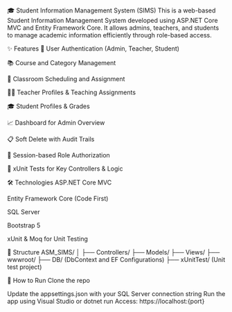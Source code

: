 🎓 Student Information Management System (SIMS) This is a web-based Student Information Management System developed using ASP.NET Core MVC and Entity Framework Core. It allows admins, teachers, and students to manage academic information efficiently through role-based access.

✨ Features 👤 User Authentication (Admin, Teacher, Student)

📚 Course and Category Management

🏫 Classroom Scheduling and Assignment

🧑‍🏫 Teacher Profiles & Teaching Assignments

🎓 Student Profiles & Grades

📈 Dashboard for Admin Overview

📋 Soft Delete with Audit Trails

🔐 Session-based Role Authorization

🧪 xUnit Tests for Key Controllers & Logic

🛠️ Technologies ASP.NET Core MVC

Entity Framework Core (Code First)

SQL Server

Bootstrap 5

xUnit & Moq for Unit Testing

📂 Structure ASM_SIMS/ │ ├── Controllers/ ├── Models/ ├── Views/ ├── wwwroot/ ├── DB/ (DbContext and EF Configurations) ├── xUnitTest/ (Unit test project)

📌 How to Run Clone the repo

Update the appsettings.json with your SQL Server connection string
Run the app using Visual Studio or dotnet run
Access: https://localhost:{port}

